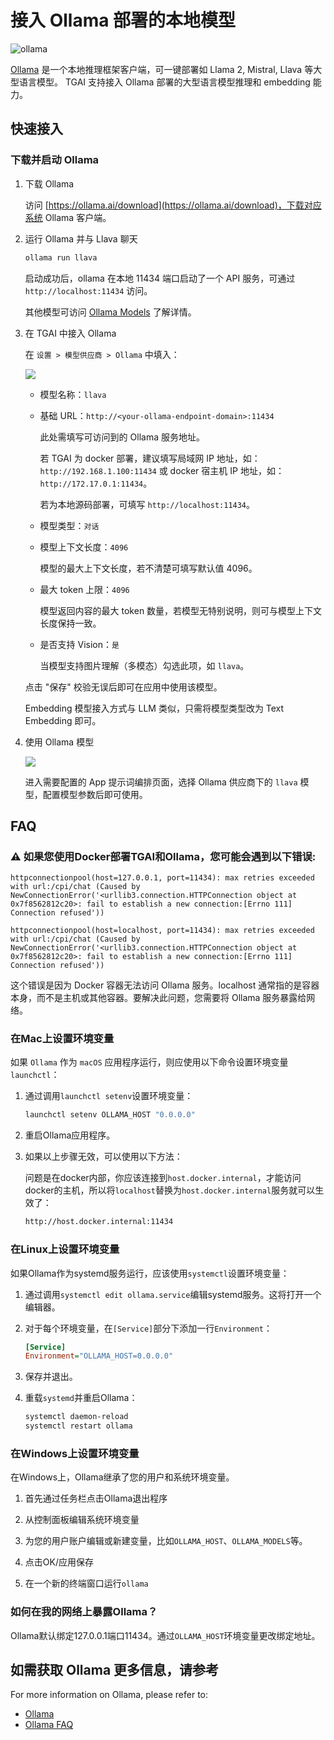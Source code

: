 # 接入 Ollama 部署的本地模型

![ollama](../../.gitbook/assets/ollama.png)

[Ollama](https://github.com/jmorganca/ollama) 是一个本地推理框架客户端，可一键部署如 Llama 2, Mistral, Llava 等大型语言模型。
TGAI 支持接入 Ollama 部署的大型语言模型推理和 embedding 能力。

## 快速接入

### 下载并启动 Ollama

1. 下载 Ollama

   访问 [https://ollama.ai/download](https://ollama.ai/download)，下载对应系统 Ollama 客户端。

2. 运行 Ollama 并与 Llava 聊天

    ```bash
    ollama run llava
    ```

    启动成功后，ollama 在本地 11434 端口启动了一个 API 服务，可通过 `http://localhost:11434` 访问。

    其他模型可访问 [Ollama Models](https://ollama.ai/library) 了解详情。

3. 在 TGAI 中接入 Ollama

   在 `设置 > 模型供应商 > Ollama` 中填入：

   ![](../../.gitbook/assets/ollama-config-zh.png)

   - 模型名称：`llava`
   
   - 基础 URL：`http://<your-ollama-endpoint-domain>:11434`
   
     此处需填写可访问到的 Ollama 服务地址。
   
     若 TGAI 为 docker 部署，建议填写局域网 IP 地址，如：`http://192.168.1.100:11434` 或 docker 宿主机 IP 地址，如：`http://172.17.0.1:11434`。
   
     若为本地源码部署，可填写 `http://localhost:11434`。

   - 模型类型：`对话`

   - 模型上下文长度：`4096`
   
     模型的最大上下文长度，若不清楚可填写默认值 4096。
   
   - 最大 token 上限：`4096`
   
     模型返回内容的最大 token 数量，若模型无特别说明，则可与模型上下文长度保持一致。

   - 是否支持 Vision：`是`
   
     当模型支持图片理解（多模态）勾选此项，如 `llava`。

   点击 "保存" 校验无误后即可在应用中使用该模型。

   Embedding 模型接入方式与 LLM 类似，只需将模型类型改为 Text Embedding 即可。

4. 使用 Ollama 模型

   ![](../../.gitbook/assets/ollama-use-model.png)

   进入需要配置的 App 提示词编排页面，选择 Ollama 供应商下的 `llava` 模型，配置模型参数后即可使用。

## FAQ

### ⚠️ 如果您使用Docker部署TGAI和Ollama，您可能会遇到以下错误:

```
httpconnectionpool(host=127.0.0.1, port=11434): max retries exceeded with url:/cpi/chat (Caused by NewConnectionError('<urllib3.connection.HTTPConnection object at 0x7f8562812c20>: fail to establish a new connection:[Errno 111] Connection refused'))

httpconnectionpool(host=localhost, port=11434): max retries exceeded with url:/cpi/chat (Caused by NewConnectionError('<urllib3.connection.HTTPConnection object at 0x7f8562812c20>: fail to establish a new connection:[Errno 111] Connection refused'))
```

这个错误是因为 Docker 容器无法访问 Ollama 服务。localhost 通常指的是容器本身，而不是主机或其他容器。要解决此问题，您需要将 Ollama 服务暴露给网络。

### 在Mac上设置环境变量

如果 `Ollama` 作为 `macOS` 应用程序运行，则应使用以下命令设置环境变量`launchctl`：

1. 通过调用`launchctl setenv`设置环境变量：

    ```bash
    launchctl setenv OLLAMA_HOST "0.0.0.0"
    ```

2. 重启Ollama应用程序。

3. 如果以上步骤无效，可以使用以下方法：

    问题是在docker内部，你应该连接到`host.docker.internal`，才能访问docker的主机，所以将`localhost`替换为`host.docker.internal`服务就可以生效了：

    ```bash
    http://host.docker.internal:11434
    ```

### 在Linux上设置环境变量

如果Ollama作为systemd服务运行，应该使用`systemctl`设置环境变量：

1. 通过调用`systemctl edit ollama.service`编辑systemd服务。这将打开一个编辑器。

2. 对于每个环境变量，在`[Service]`部分下添加一行`Environment`：

    ```ini
    [Service]
    Environment="OLLAMA_HOST=0.0.0.0"
    ```

3. 保存并退出。

4. 重载`systemd`并重启Ollama：

   ```bash
   systemctl daemon-reload
   systemctl restart ollama
   ```

### 在Windows上设置环境变量

在Windows上，Ollama继承了您的用户和系统环境变量。

1. 首先通过任务栏点击Ollama退出程序

2. 从控制面板编辑系统环境变量

3. 为您的用户账户编辑或新建变量，比如`OLLAMA_HOST`、`OLLAMA_MODELS`等。

4. 点击OK/应用保存

5. 在一个新的终端窗口运行`ollama`

### 如何在我的网络上暴露Ollama？

Ollama默认绑定127.0.0.1端口11434。通过`OLLAMA_HOST`环境变量更改绑定地址。

## 如需获取 Ollama 更多信息，请参考

For more information on Ollama, please refer to: 

- [Ollama](https://github.com/jmorganca/ollama)
- [Ollama FAQ](https://github.com/ollama/ollama/blob/main/docs/faq)

